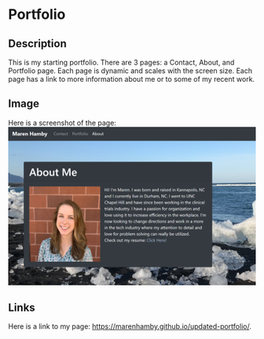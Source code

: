 # Portfolio

## Description
This is my starting portfolio. There are 3 pages: a Contact, About, and Portfolio page. Each page is dynamic and scales with the screen size. Each page has a link to more information about me or to some of my recent work. 

## Image
Here is a screenshot of the page:
![portfolio page image](./Assets/AboutMe_Page.PNG)

## Links
Here is a link to my page: https://marenhamby.github.io/updated-portfolio/.